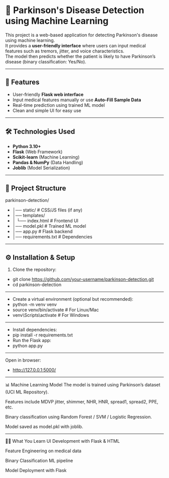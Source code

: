 # 🧠 Parkinson's Disease Detection using Machine Learning

This project is a web-based application for detecting Parkinson's disease using machine learning.  
It provides a **user-friendly interface** where users can input medical features such as tremors, jitter, and voice characteristics.  
The model then predicts whether the patient is likely to have Parkinson’s disease (binary classification: Yes/No).

---

## 🚀 Features
- User-friendly **Flask web interface**  
- Input medical features manually or use **Auto-Fill Sample Data**  
- Real-time prediction using trained ML model  
- Clean and simple UI for easy use  

---

## 🛠️ Technologies Used
- **Python 3.10+**
- **Flask** (Web Framework)
- **Scikit-learn** (Machine Learning)
- **Pandas & NumPy** (Data Handling)
- **Joblib** (Model Serialization)

---

## 📂 Project Structure
parkinson-detection/
- │── static/ # CSS/JS files (if any)
- │── templates/
- │    └── index.html # Frontend UI
- │── model.pkl # Trained ML model
- │── app.py # Flask backend
- │── requirements.txt # Dependencies




---

## ⚙️ Installation & Setup

1. Clone the repository:
 - git clone https://github.com/your-username/parkinson-detection.git
 - cd parkinson-detection

---
- Create a virtual environment (optional but recommended):
- python -m venv venv
- source venv/bin/activate   # For Linux/Mac
- venv\Scripts\activate      # For Windows

---
- Install dependencies:
- pip install -r requirements.txt
- Run the Flask app:
- python app.py


---
Open in browser:
- http://127.0.0.1:5000/

---
📊 Machine Learning Model
The model is trained using Parkinson’s dataset (UCI ML Repository).

Features include MDVP jitter, shimmer, NHR, HNR, spread1, spread2, PPE, etc.

Binary classification using Random Forest / SVM / Logistic Regression.

Model saved as model.pkl with joblib.


---
🧑‍💻 What You Learn
UI Development with Flask & HTML

Feature Engineering on medical data

Binary Classification ML pipeline

Model Deployment with Flask






